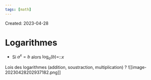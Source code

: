 ```yaml
---
tags: [math] 
---
```

Created: 2023-04-28

# Logarithmes
- Si $a^{x}=b$ alors $\log_{a}(b)=$::$x$
<!--SR:!2023-05-28,19,250-->

Lois des logarithmes (addition, soustraction, multiplication)
?
![[image-20230428202937182.png]]
<!--SR:!2023-05-25,17,250-->

